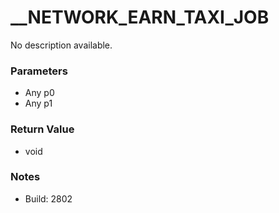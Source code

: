 # __NETWORK_EARN_TAXI_JOB

No description available.

### Parameters
* Any p0
* Any p1

### Return Value
* void

### Notes
* Build: 2802

